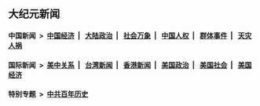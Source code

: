 ## 大纪元新闻

#### 中国新闻 &nbsp;>&nbsp; [中国经济](indexes/ncid283/README.md?08052045) &nbsp;| &nbsp; [大陆政治](indexes/ncid277/README.md?08052045) &nbsp;| &nbsp; [社会万象](indexes/ncid282/README.md?08052045) &nbsp;| &nbsp; [中国人权](indexes/ncid278/README.md?08052045) &nbsp;| &nbsp; [群体事件](indexes/ncid279/README.md?08052045) &nbsp;| &nbsp; [天灾人祸](indexes/ncid280/README.md?08052045)

#### 国际新闻 &nbsp;>&nbsp; [美中关系](indexes/nf1412576/README.md?08052045) &nbsp;| &nbsp; [台湾新闻](indexes/ncid1349361/README.md?08052045) &nbsp;| &nbsp; [香港新闻](indexes/ncid1349362/README.md?08052045) &nbsp;| &nbsp; [美国政治](indexes/ncid1078159/README.md?08052045) &nbsp;| &nbsp; [美国社会](indexes/ncid1078160/README.md?08052045) &nbsp;| &nbsp; [美国经济](indexes/ncid1078158/README.md?08052045)

#### 特别专题 &nbsp;>&nbsp; [中共百年历史](https://github.com/epoch-news/epoch-special/blob/master/README.md?08052045)  
